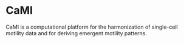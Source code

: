 # CaMI
CaMI is a computational platform for the harmonization of single-cell motility data and for deriving emergent motility patterns.
